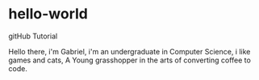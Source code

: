 # hello-world
gitHub Tutorial

Hello there, i'm Gabriel, i'm an undergraduate in Computer Science, i like games and cats, A Young grasshopper in the arts of converting coffee to code.
